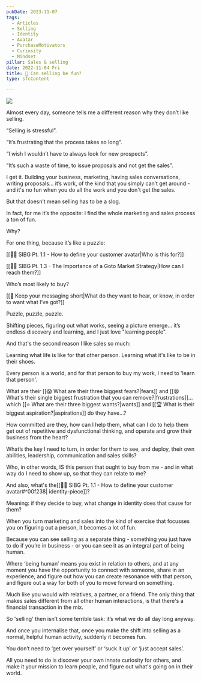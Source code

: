 ```yaml
---
pubDate: 2023-11-07
tags:
  - Articles
  - Selling
  - Identity
  - Avatar
  - PurchaseMotivators
  - Curiosity
  - Mindset
pillar: Sales & selling
date: 2022-11-04 Fri
title: 📄 Can selling be fun?
type: sfcContent

---
```

![](Media/SalesFlowCoach.app_Learn-people-and-selling-become-fun_MartinStellar.png)

Almost every day, someone tells me a different reason why they don’t like selling.

“Selling is stressful”.

“It’s frustrating that the process takes so long”.

“I wish I wouldn’t have to always look for new prospects”.

“It’s such a waste of time, to issue proposals and not get the sales”.

I get it. Building your business, marketing, having sales conversations, writing proposals… it’s work, of the kind that you simply can’t get around - and it's no fun when you do all the work and you don't get the sales.

But that doesn’t mean selling has to be a slog.

In fact, for me it’s the opposite: I find the whole marketing and sales process a ton of fun.

Why?

For one thing, because it’s like a puzzle:

[[👨‍🎓 SIBG Pt. 1.1 - How to define your customer avatar|Who is this for?]]

[[👨‍🎓 SIBG Pt. 1.3 - The Importance of a Goto Market Strategy|How can I reach them?]]

Who’s most likely to buy?

[[📄 Keep your messaging short|What do they want to hear, or know, in order to want what I’ve got?]]

Puzzle, puzzle, puzzle.

Shifting pieces, figuring out what works, seeing a picture emerge… it’s endless discovery and learning, and I just love "learning people".

And that's the second reason I like sales so much:

Learning what life is like for that other person. Learning what it's like to be in their shoes.

Every person is a world, and for that person to buy my work, I need to 'learn that person'.

What are their [[😱 What are their three biggest fears?|fears]] and [[😫 What's their single biggest frustration that you can remove?|frustrations]]… which [[⭐ What are their three biggest wants?|wants]] and [[🏆 What is their biggest aspiration?|aspirations]] do they have…?

How committed are they, how can I help them, what can I do to help them get out of repetitive and dysfunctional thinking, and operate and grow their business from the heart?

What’s the key I need to turn, in order for them to see, and deploy, their own abilities, leadership, communication and sales skills?

Who, in other words, IS this person that ought to buy from me - and in what way do I need to show up, so that they can relate to me?

And also, what's the[[👨‍🎓 SIBG Pt. 1.1 - How to define your customer avatar#^00f238| identity-piece]]?

Meaning: if they decide to buy, what change in identity does that cause for them?

When you turn marketing and sales into the kind of exercise that focusses you on figuring out a person, it becomes a lot of fun.

Because you can see selling as a separate thing - something you just have to do if you’re in business - or you can see it as an integral part of being human.

Where ‘being human’ means you exist in relation to others, and at any moment you have the opportunity to connect with someone, share in an experience, and figure out how you can create resonance with that person, and figure out a way for both of you to move forward on something.

Much like you would with relatives, a partner, or a friend. The only thing that makes sales different from all other human interactions, is that there's a financial transaction in the mix. 

So 'selling' then isn’t some terrible task: it’s what we do all day long anyway.

And once you internalise that, once you make the shift into selling as a normal, helpful human activity, suddenly it becomes fun.

You don’t need to ‘get over yourself’ or ‘suck it up’ or ‘just accept sales’.

All you need to do is discover your own innate curiosity for others, and make it your mission to learn people, and figure out what's going on in their world.



